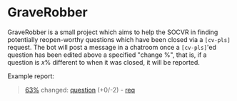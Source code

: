 # GraveRobber

GraveRobber is a small project which aims to help the SOCVR in finding potentially reopen-worthy questions which have been closed via a `[cv-pls]` request. The bot will post a message in a chatroom once a `[cv-pls]`'ed question has been edited above a specified "change %", that is, if a question is *x*% different to when it was closed, it will be reported.

Example report: 

> [63%](http://stackoverflow.com/posts/37751828/revisions) changed: [question](http://stackoverflow.com/q/37751828) (+0/-2) - [req](http://chat.stackoverflow.com/transcript/message/31085758)
